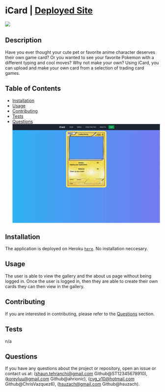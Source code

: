 # iCard | [Deployed Site](https://icardcreator.herokuapp.com/)
<img src="https://img.shields.io/badge/License-MIT-blue.svg">

## Description
 Have you ever thought your cute pet or favorite anime character deserves their own game card? Or you wanted to see your favorite Pokemon with a different typing and cool moves? Why not make your own? Using iCard, you can upload and make your own card from a selection of trading card games.
## Table of Contents
- [Installation](#installation)
- [Usage](#usage)
- [Contributing](#contributing)
- [Tests](#tests)
- [Questions](#questions)
 ![icard](icardreadmepic.png)
## Installation
The application is deployed on Heroku <code>[here](https://icardcreator.herokuapp.com/)</code>. No installation neccesary.
## Usage
 The user is able to view the gallery and the about us page without being logged in. Once the user is logged in, then they are able to create their own cards they can then view in the gallery.
## Contributing
 If you are interested in contributing, please refer to the [Questions](#questions) section.
## Tests
 n/a
## Questions
If you have any questions about the project or repository, open an issue or contact us at: (shaun.tehranchi@gmail.com Github@ST12345678910), (koreyluu@gmail.com Github@ahrionic), (cvg_v10@hotmail.com Github@ChrisVazquez6), (hsuzach@gmail.com Github@hsuzach).

